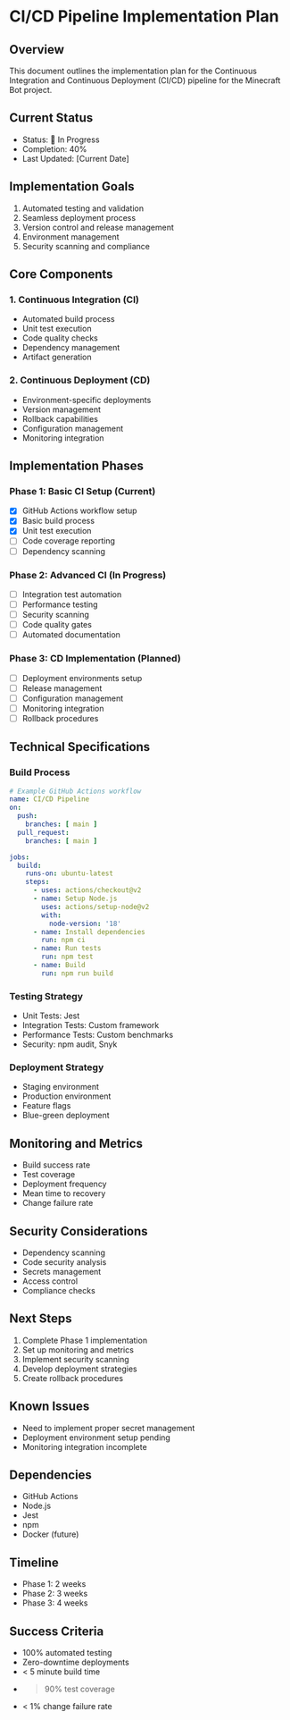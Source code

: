 # CI/CD Pipeline Implementation Plan

## Overview
This document outlines the implementation plan for the Continuous Integration and Continuous Deployment (CI/CD) pipeline for the Minecraft Bot project.

## Current Status
- Status: 🔄 In Progress
- Completion: 40%
- Last Updated: [Current Date]

## Implementation Goals
1. Automated testing and validation
2. Seamless deployment process
3. Version control and release management
4. Environment management
5. Security scanning and compliance

## Core Components

### 1. Continuous Integration (CI)
- Automated build process
- Unit test execution
- Code quality checks
- Dependency management
- Artifact generation

### 2. Continuous Deployment (CD)
- Environment-specific deployments
- Version management
- Rollback capabilities
- Configuration management
- Monitoring integration

## Implementation Phases

### Phase 1: Basic CI Setup (Current)
- [x] GitHub Actions workflow setup
- [x] Basic build process
- [x] Unit test execution
- [ ] Code coverage reporting
- [ ] Dependency scanning

### Phase 2: Advanced CI (In Progress)
- [ ] Integration test automation
- [ ] Performance testing
- [ ] Security scanning
- [ ] Code quality gates
- [ ] Automated documentation

### Phase 3: CD Implementation (Planned)
- [ ] Deployment environments setup
- [ ] Release management
- [ ] Configuration management
- [ ] Monitoring integration
- [ ] Rollback procedures

## Technical Specifications

### Build Process
```yaml
# Example GitHub Actions workflow
name: CI/CD Pipeline
on:
  push:
    branches: [ main ]
  pull_request:
    branches: [ main ]

jobs:
  build:
    runs-on: ubuntu-latest
    steps:
      - uses: actions/checkout@v2
      - name: Setup Node.js
        uses: actions/setup-node@v2
        with:
          node-version: '18'
      - name: Install dependencies
        run: npm ci
      - name: Run tests
        run: npm test
      - name: Build
        run: npm run build
```

### Testing Strategy
- Unit Tests: Jest
- Integration Tests: Custom framework
- Performance Tests: Custom benchmarks
- Security: npm audit, Snyk

### Deployment Strategy
- Staging environment
- Production environment
- Feature flags
- Blue-green deployment

## Monitoring and Metrics
- Build success rate
- Test coverage
- Deployment frequency
- Mean time to recovery
- Change failure rate

## Security Considerations
- Dependency scanning
- Code security analysis
- Secrets management
- Access control
- Compliance checks

## Next Steps
1. Complete Phase 1 implementation
2. Set up monitoring and metrics
3. Implement security scanning
4. Develop deployment strategies
5. Create rollback procedures

## Known Issues
- Need to implement proper secret management
- Deployment environment setup pending
- Monitoring integration incomplete

## Dependencies
- GitHub Actions
- Node.js
- Jest
- npm
- Docker (future)

## Timeline
- Phase 1: 2 weeks
- Phase 2: 3 weeks
- Phase 3: 4 weeks

## Success Criteria
- 100% automated testing
- Zero-downtime deployments
- < 5 minute build time
- > 90% test coverage
- < 1% change failure rate 